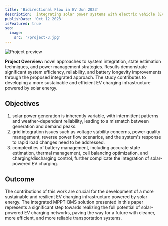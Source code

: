 ```yaml
---
title: 'Bidirectional Flow in EV Jun 2023'
description:  integrating solar power systems with electric vehicle (EV) charging infrastructure, focusing on the optimization of Maximum Power Point Tracking (MPPT) systems and their integration with Battery Management Systems (BMS).
publishDate: 'Oct 12 2023'
isFeatured: true
seo:
  image:
    src: '/project-3.jpg'
---
```


![Project preview](/project-3.jpg)

**Project Overview:**
novel approaches to system integration, state estimation techniques, and power management strategies. Results demonstrate significant system efficiency, reliability, and battery longevity improvements through the proposed integrated approach. The study contributes to developing a more sustainable and efficient EV charging infrastructure powered by solar energy.

## Objectives

1. solar power generation is inherently variable, with intermittent patterns and weather-dependent reliability, leading to a mismatch between generation and demand peaks.
2. grid integration issues such as voltage stability concerns, power quality management, reverse power flow scenarios, and the system's response to rapid load changes need to be addressed.
3. complexities of battery management, including accurate state estimation, thermal management, cell balancing optimization, and charging/discharging control, further complicate the integration of solar-powered EV charging.
   
## Outcome

The contributions of this work are crucial for the development of a more sustainable and resilient EV charging infrastructure powered by solar energy. The integrated MPPT-BMS solution presented in this paper represents a significant step towards realizing the full potential of solar-powered EV charging networks, paving the way for a future with cleaner, more efficient, and more reliable transportation systems.

